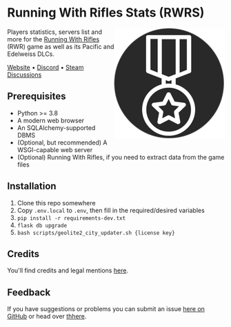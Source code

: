 # Running With Rifles Stats (RWRS)

<img src="static/images/icon_round_dark_256.png" align="right">

Players statistics, servers list and more for the [Running With Rifles](http://www.runningwithrifles.com/wp/) (RWR) game
as well as its Pacific and Edelweiss DLCs.

[Website](https://rwrstats.com/) • [Discord](https://discord.gg/runningwithrifles) • [Steam Discussions](https://steamcommunity.com/app/270150/discussions/0/1520386297704428050/)

## Prerequisites

  - Python >= 3.8
  - A modern web browser
  - An SQLAlchemy-supported DBMS
  - (Optional, but recommended) A WSGI-capable web server
  - (Optional) Running With Rifles, if you need to extract data from the game files

## Installation

  1. Clone this repo somewhere
  2. Copy `.env.local` to `.env`, then fill in the required/desired variables
  3. `pip install -r requirements-dev.txt`
  4. `flask db upgrade`
  5. `bash scripts/geolite2_city_updater.sh {license key}`

## Credits

You'll find credits and legal mentions [here](https://rwrstats.com/about#credits).

## Feedback

If you have suggestions or problems you can submit an issue [here on GitHub](https://github.com/EpocDotFr/rwrs/issues) or
head over [thhere](https://rwrstats.com/feedback).